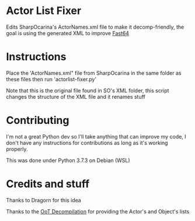 # Actor List Fixer
Edits SharpOcarina's ActorNames.xml file to make it decomp-friendly, the goal is using the generated XML to improve [Fast64](https://github.com/fast-64/fast64)

# Instructions
Place the 'ActorNames.xml" file from SharpOcarina in the same folder as these files then run 'actorlist-fixer.py'

Note that this is the original file found in SO's XML folder, this script changes the structure of the XML file and it renames stuff

# Contributing
I'm not a great Python dev so I'll take anything that can improve my code, I don't have any instructions for contributions as long as it's working properly.

This was done under Python 3.7.3 on Debian (WSL)

# Credits and stuff
Thanks to Dragorn for this idea

Thanks to the [OoT Decompilation](https://github.com/zeldaret/oot/) for providing the Actor's and Object's lists
